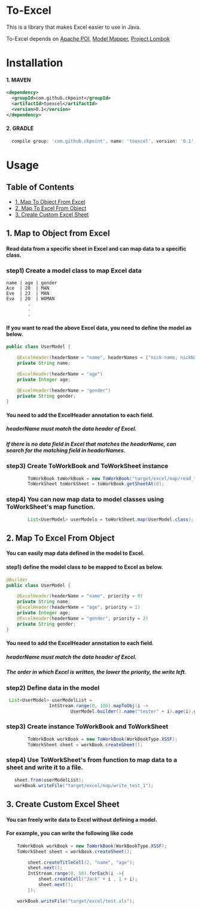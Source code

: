 
# To-Excel

This is a library that makes Excel easier to use in Java.

To-Excel depends on  [Apache POI](https://poi.apache.org), [Model Mapper](https://github.com/modelmapper/modelmapper), [Project Lombok](http://projectlombok.org/)


# Installation

#### 1. MAVEN
```xml
<dependency>
  <groupId>com.github.ckpoint</groupId>
  <artifactId>toexcel</artifactId>
  <version>0.1</version>
</dependency>

```
#### 2. GRADLE
```gradle
  compile group: 'com.github.ckpoint', name: 'toexcel', version: '0.1'
```


# Usage

## Table of Contents
- [ 1. Map To Object From Excel ](#map-to-object-from-excel)
- [ 2. Map To Excel From Object ](#map-to-excel-from-object)
- [ 3. Create Custom Excel Sheet](#create-excel-sheet)

## 1. Map to Object from Excel
#### Read data from a specific sheet in Excel and can map data to a specific class.

### step1) Create a model class to map Excel data

```
name | age | gender
Ace  | 20  | MAN
Eve  | 23  | MAN
Eva  | 20  | WOMAN
        .
        .
        .
```

#### If you want to read the above Excel data, you need to define the model as below.


```java
public class UserModel {

    @ExcelHeader(headerName = "name", headerNames = {"nick-name, nickName, email"})
    private String name;

    @ExcelHeader(headerName = "age")
    private Integer age;

    @ExcelHeader(headerName = "gender")
    private String gender;
}
```
#### You need to add the ExcelHeader annotation to each field.
##### headerName must match the data header of Excel.
##### If there is no data field in Excel that matches the headerName, can search for the matching field in headerNames.

### step3) Create ToWorkBook and ToWorkSheet instance

```java
        ToWorkBook toWorkBook = new ToWorkBook("target/excel/map/read_test_1.xlsx");
        ToWorkSheet toWorkSheet = toWorkBook.getSheetAt(0);
```

### step4) You can now map data to model classes using ToWorkSheet's map function.

```java
        List<UserModel> userModels = toWorkSheet.map(UserModel.class);
```

## 2. Map To Excel From Object
#### You can easily map data defined in the model to Excel.

#### step1) define the model class to be mapped to Excel as below.

```java
@Builder
public class UserModel {

    @ExcelHeader(headerName = "name", priority = 0)
    private String name;
    @ExcelHeader(headerName = "age", priority = 1)
    private Integer age;
    @ExcelHeader(headerName = "gender", priority = 2)
    private String gender;
}
```

#### You need to add the ExcelHeader annotation to each field.
##### headerName must match the data header of Excel.
##### The order in which Excel is written, the lower the priority, the write left.

### step2) Define data in the model
```java
 List<UserModel> userModelList =
                IntStream.range(0, 100).mapToObj(i ->
                        UserModel.builder().name("tester" + i).age(i).gender("man").build()).collect(Collectors.toList());

```

### step3) Create instance ToWorkBook and ToWorkSheet
```java
        ToWorkBook workBook = new ToWorkBook(WorkBookType.XSSF);
        ToWorkSheet sheet = workBook.createSheet();
```

### step4) Use ToWorkSheet's from function to map data to a sheet and write it to a file.

```java
   sheet.from(userModelList);
   workBook.writeFile("target/excel/map/write_test_1");
```

## 3. Create Custom Excel Sheet
#### You can freely write data to Excel without defining a model.

#### For example, you can write the following like code
```java
    ToWorkBook workBook = new ToWorkBook(WorkBookType.XSSF);
    ToWorkSheet sheet = workBook.createSheet();

        sheet.createTitleCell(2, "name", "age");
        sheet.next();
        IntStream.range(0, 50).forEach(i ->{
            sheet.createCell("Jack" + i , 1 + i);
            sheet.next();
        });

    workBook.writeFile("target/excel/test.xls");
```